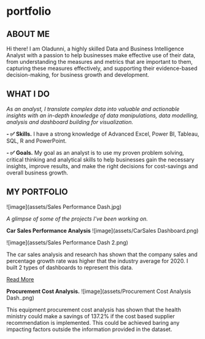 # portfolio
<!--Section 1: Introduce your self-->
## ABOUT ME

Hi there! I am Oladunni, a highly skilled Data and Business Intelligence Analyst with a passion to help businesses make effective use of their data, from understanding the measures and metrics that are important to them, capturing these measures effectively, and supporting their evidence-based decision-making, for business growth and development.   


<!--Mention your top/relevant skills here - core and soft skills-->
## WHAT I DO

*As an analyst, I translate complex data into valuable and actionable insights with an in-depth knowledge of data manipulations, data modelling, analysis and dashboard building for visualization.*

**- ✅ Skills.**
I have a strong knowledge of Advanced Excel, Power BI, Tableau, SQL, R and PowerPoint. 

**- ✅ Goals.**
My goal as an analyst is to use my proven problem solving, critical thinking and analytical skills to help businesses gain the necessary insights, improve results, and make the right decisions for cost-savings and overall business growth.

<!--Section 2: List 3-4 key projects-->
## MY PORTFOLIO 

![image](assets/Sales Performance Dash.jpg)

*A glimpse of some of the projects I've been working on.*

**Car Sales Performance Analysis**
![image](assets/CarSales Dashboard.png)


















![image](assets/Sales Performance Dash 2.png)

The car sales analysis and research has shown that the company sales and percentage growth rate was higher that the industry average for 2020. I built 2 types of dashboards to represent this data.



[Read More](file:///C:/Users/Ajifolawe%20oladunni/Documents/Beyond%20Cars%20Sales%20Data%20Analysis%20(2020).pdf)

**Procurement Cost Analysis.**
![image](assets/Procurement Cost Analysis Dash..png) 



This equipment procurement cost analysis has shown that the health ministry could make a savings of 137.2% if the cost based supplier recommendation is implemented. This could be achieved baring any impacting factors outside the information provided in the dataset.
